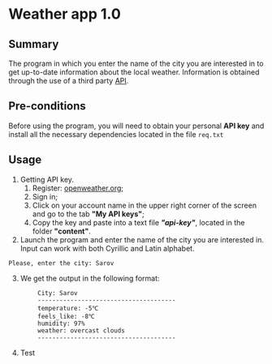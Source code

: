 # Weather app 1.0
## Summary
The program in which you enter the name of the city you are interested in to get up-to-date information about the local weather.
Information is obtained through the use of a third party [API](https://openweathermap.org/api).

## Pre-conditions
Before using the program, you will need to obtain your personal **API key** and install all the necessary dependencies located in the file `req.txt`

## Usage
1. Getting API key.
   1. Register: [openweather.org](https://openweathermap.org/);
   2. Sign in;
   3. Click on your account name in the upper right corner of the screen and go to the tab **"My API keys"**;
   4. Copy the key and paste into a text file ***"api-key"***, located in the folder **"content"**.
2. Launch the program and enter the name of the city you are interested in. Input can work with both Cyrillic and Latin alphabet.
```terminal
Please, enter the city: Sarov
```
3. We get the output in the following format:
```Terminal
        City: Sarov
        --------------------------------------
        temperature: -5℃
        feels_like: -8℃
        humidity: 97%
        weather: overcast clouds
        --------------------------------------
```
4. Test